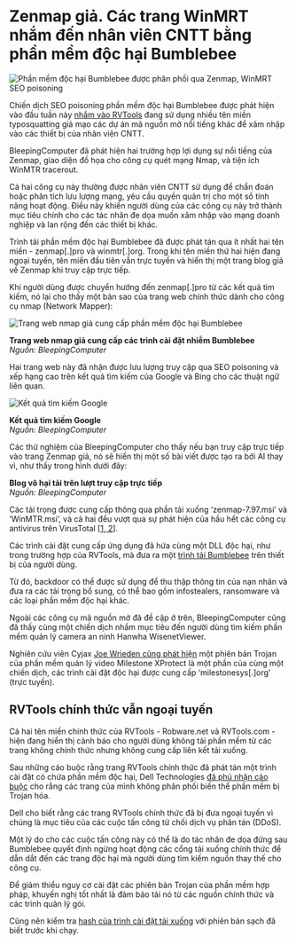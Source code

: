 # Zenmap giả. Các trang WinMRT nhắm đến nhân viên CNTT bằng phần mềm độc hại Bumblebee

![Phần mềm độc hại Bumblebee được phân phối qua Zenmap, WinMRT SEO poisoning](https://www.bleepstatic.com/content/hl-images/2024/02/13/Bumblebee.jpg)

Chiến dịch SEO poisoning phần mềm độc hại Bumblebee được phát hiện vào đầu tuần này [nhắm vào RVTools](https://www.bleepingcomputer.com/news/security/trojanized-rvtools-push-bumblebee-malware-in-seo-poisoning-campaign/) đang sử dụng nhiều tên miền typosquatting giả mạo các dự án mã nguồn mở nổi tiếng khác để xâm nhập vào các thiết bị của nhân viên CNTT.

BleepingComputer đã phát hiện hai trường hợp lợi dụng sự nổi tiếng của Zenmap, giao diện đồ họa cho công cụ quét mạng Nmap, và tiện ích WinMTR tracerout.

Cả hai công cụ này thường được nhân viên CNTT sử dụng để chẩn đoán hoặc phân tích lưu lượng mạng, yêu cầu quyền quản trị cho một số tính năng hoạt động. Điều này khiến người dùng của các công cụ này trở thành mục tiêu chính cho các tác nhân đe dọa muốn xâm nhập vào mạng doanh nghiệp và lan rộng đến các thiết bị khác.

Trình tải phần mềm độc hại Bumblebee đã được phát tán qua ít nhất hai tên miền - zenmap[.]pro và winmtr[.]org. Trong khi tên miền thứ hai hiện đang ngoại tuyến, tên miền đầu tiên vẫn trực tuyến và hiển thị một trang blog giả về Zenmap khi truy cập trực tiếp.

Khi người dùng được chuyển hướng đến zenmap[.]pro từ các kết quả tìm kiếm, nó lại cho thấy một bản sao của trang web chính thức dành cho công cụ nmap (Network Mapper):

![Trang web nmap giả cung cấp phần mềm độc hại Bumblebee](https://www.bleepstatic.com/images/news/u/1220909/2025/May/nmappage.jpg)

**Trang web nmap giả cung cấp các trình cài đặt nhiễm Bumblebee**  
_Nguồn: BleepingComputer_

Hai trang web này đã nhận được lưu lượng truy cập qua SEO poisoning và xếp hạng cao trên kết quả tìm kiếm của Google và Bing cho các thuật ngữ liên quan.

![Kết quả tìm kiếm Google](https://www.bleepstatic.com/images/news/u/1220909/2025/May/winmrt(1).jpg)

**Kết quả tìm kiếm Google**  
_Nguồn: BleepingComputer_

Các thử nghiệm của BleepingComputer cho thấy nếu bạn truy cập trực tiếp vào trang Zenmap giả, nó sẽ hiển thị một số bài viết được tạo ra bởi AI thay vì, như thấy trong hình dưới đây:

**Blog vô hại tải trên lượt truy cập trực tiếp**  
_Nguồn: BleepingComputer_

Các tải trọng được cung cấp thông qua phần tải xuống ‘zenmap-7.97.msi’ và ‘WinMTR.msi’, và cả hai đều vượt qua sự phát hiện của hầu hết các công cụ antivirus trên VirusTotal \[[1](https://www.virustotal.com/gui/file/5afe56d224c629d7b7b3c496665ecf373323c4afa44f6701d1924e44448d08c1),[ 2](https://www.virustotal.com/gui/file/02197c23af1f99c3fa41d52f7f925e47ae5bfb5e604314d19382b1bb7112463f)\].

Các trình cài đặt cung cấp ứng dụng đã hứa cùng một DLL độc hại, như trong trường hợp của RVTools, mà đưa ra một [trình tải Bumblebee](https://www.virustotal.com/gui/file/783a4034e44f58427a248454ade7ab09c4099414bb0a385ca32d8b263cd21ae4/detection) trên thiết bị của người dùng.

Từ đó, backdoor có thể được sử dụng để thu thập thông tin của nạn nhân và đưa ra các tải trọng bổ sung, có thể bao gồm infostealers, ransomware và các loại phần mềm độc hại khác.

Ngoài các công cụ mã nguồn mở đã đề cập ở trên, BleepingComputer cũng đã thấy cùng một chiến dịch nhắm mục tiêu đến người dùng tìm kiếm phần mềm quản lý camera an ninh Hanwha WisenetViewer.

Nghiên cứu viên Cyjax [Joe Wrieden cũng phát hiện](https://www.cyjax.com/resources/blog/a-sting-on-bing-bumblebee-delivered-through-bing-seo-poisoning-campaign/) một phiên bản Trojan của phần mềm quản lý video Milestone XProtect là một phần của cùng một chiến dịch, các trình cài đặt độc hại được cung cấp ‘milestonesys[.]org’ (trực tuyến).

## RVTools chính thức vẫn ngoại tuyến

Cả hai tên miền chính thức của RVTools - Robware.net và RVTools.com - hiện đang hiển thị cảnh báo cho người dùng không tải phần mềm từ các trang không chính thức nhưng không cung cấp liên kết tải xuống.

Sau những cáo buộc rằng trang RVTools chính thức đã phát tán một trình cài đặt có chứa phần mềm độc hại, Dell Technologies [đã phủ nhận cáo buộc](https://www.bleepingcomputer.com/news/security/trojanized-rvtools-push-bumblebee-malware-in-seo-poisoning-campaign/) cho rằng các trang của mình không phân phối biến thể phần mềm bị Trojan hóa.

Dell cho biết rằng các trang RVTools chính thức đã bị đưa ngoại tuyến vì chúng là mục tiêu của các cuộc tấn công từ chối dịch vụ phân tán (DDoS).

Một lý do cho các cuộc tấn công này có thể là do tác nhân đe dọa đứng sau Bumblebee quyết định ngừng hoạt động các cổng tải xuống chính thức để dẫn dắt đến các trang độc hại mà người dùng tìm kiếm nguồn thay thế cho công cụ.

Để giảm thiểu nguy cơ cài đặt các phiên bản Trojan của phần mềm hợp pháp, khuyến nghị tốt nhất là đảm bảo tải nó từ các nguồn chính thức và các trình quản lý gói.

Cũng nên kiểm tra [hash của trình cài đặt tải xuống](https://www.virustotal.com/gui/file/0506126bcbc4641d41c138e88d9ea9f10fb65f1eeab3bff90ad25330108b324c) với phiên bản sạch đã biết trước khi chạy.